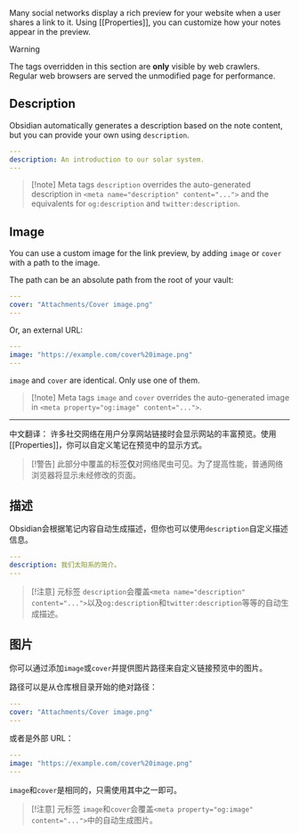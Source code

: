 Many social networks display a rich preview for your website when a user shares a link to it.  Using [[Properties]], you can customize how your notes appear in the preview.

> [!warning]
> The tags overridden in this section are **only** visible by web crawlers. Regular web browsers are served the unmodified page for performance.

## Description

Obsidian automatically generates a description based on the note content, but you can provide your own using `description`.

```yaml
---
description: An introduction to our solar system.
---
```

> [!note] Meta tags
> `description` overrides the auto-generated description in `<meta name="description" content="...">` and the equivalents for `og:description` and `twitter:description`.

## Image

You can use a custom image for the link preview, by adding `image` or `cover` with a path to the image.

The path can be an absolute path from the root of your vault:

```yaml
---
cover: "Attachments/Cover image.png"
---
```

Or, an external URL:

```yaml
---
image: "https://example.com/cover%20image.png"
---
```

`image` and `cover` are identical. Only use one of them.

> [!note] Meta tags
> `image` and `cover` overrides the auto-generated image in `<meta property="og:image" content="...">`.


---

中文翻译：
许多社交网络在用户分享网站链接时会显示网站的丰富预览。使用[[Properties]]，你可以自定义笔记在预览中的显示方式。

> [!警告]
> 此部分中覆盖的标签**仅**对网络爬虫可见。为了提高性能，普通网络浏览器将显示未经修改的页面。

## 描述

Obsidian会根据笔记内容自动生成描述，但你也可以使用`description`自定义描述信息。

```yaml
---
description: 我们太阳系的简介。
---
```

> [!注意] 元标签
> `description`会覆盖`<meta name="description" content="...">`以及`og:description`和`twitter:description`等等的自动生成描述。

## 图片

你可以通过添加`image`或`cover`并提供图片路径来自定义链接预览中的图片。

路径可以是从仓库根目录开始的绝对路径：

```yaml
---
cover: "Attachments/Cover image.png"
---
```

或者是外部 URL：

```yaml
---
image: "https://example.com/cover%20image.png"
---
```

`image`和`cover`是相同的，只需使用其中之一即可。

> [!注意] 元标签
> `image`和`cover`会覆盖`<meta property="og:image" content="...">`中的自动生成图片。
